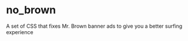 no_brown
========

A set of CSS that fixes Mr. Brown banner ads to give you a better surfing experience

